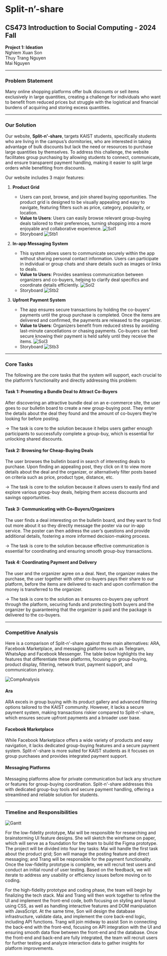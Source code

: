 # Split-n’-share
## CS473 Introduction to Social Computing - 2024 Fall  
**Project 1: Ideation**  
Nghiem Xuan Son  
Thuy Trang Nguyen  
Mai Nguyen  

---

### Problem Statement  
Many online shopping platforms offer bulk discounts or sell items exclusively in large quantities, creating a challenge for individuals who want to benefit from reduced prices but struggle with the logistical and financial burdens of acquiring and storing excess quantities.

---

### Our Solution
Our website, **Split-n'-share**, targets KAIST students, specifically students who are living in the campus’s dormitories, who are interested in taking advantage of bulk discounts but lack the need or resources to purchase large quantities by themselves. To address this challenge, the website facilitates group purchasing by allowing students to connect, communicate, and ensure transparent payment handling, making it easier to split large orders while benefiting from discounts.

Our website includes 3 major features:

1. **Product Grid**
    - Users can post, browse, and join shared buying opportunities. The product grid is designed to be visually appealing and easy to navigate, featuring filters such as price, category, popularity, or location.   
    - **Value to Users**: Users can easily browse relevant group-buying deals tailored to their preferences, turning shopping into a more enjoyable and collaborative experience.
![Sol1](./images/sol1-sketch.jpg)
    - Storyboard
![Stb1](./images/stb1.png)

2. **In-app Messaging System**
    - This system allows users to communicate securely within the app without sharing personal contact information. Users can participate in individual or group chats and share details such as images or links to deals.
    - **Value to Users**: Provides seamless communication between organizers and co-buyers, helping to clarify deal specifics and coordinate details efficiently.
![Sol2](./images/sol2-sketch.jpg)
    - Storyboard
![Stb2](./images/stb2.png)

3. **Upfront Payment System**
    - The app ensures secure transactions by holding the co-buyers’ payments until the group purchase is completed. Once the items are delivered and confirmed, the payments are released to the organizer.
    - **Value to Users**: Organizers benefit from reduced stress by avoiding last-minute cancellations or chasing payments. Co-buyers can feel secure knowing their payment is held safely until they receive the items.
![Sol3](images/sol3_sketch.jpg)
    - Storyboard
![Stb3](./images/stb3.png)

---

### Core Tasks

The following are the core tasks that the system will support, each crucial to the platform’s functionality and directly addressing this problem:

#### Task 1: Promoting a Bundle Deal to Attract Co-Buyers

After discovering an attractive bundle deal on an e-commerce site, the user goes to our bulletin board to create a new group-buying post. They enter the details about the deal they found and the amount of co-buyers they’re looking for before posting. 

→ The task is core to the solution because it helps users gather enough participants to successfully complete a group-buy, which is essential for unlocking shared discounts. 


#### Task 2: Browsing for Cheap-Buying Deals 

The user browses the bulletin board in search of interesting deals to purchase. Upon finding an appealing post, they click on it to view more details about the deal and the organizer, or alternatively filter posts based on criteria such as price, product type, distance, etc.

→ The task is core to the solution because it allows users to easily find and explore various group-buy deals, helping them access discounts and savings opportunities. 

#### Task 3: Communicating with Co-Buyers/Organizers

The user finds a deal interesting on the bulletin board, and they want to find out more about it so they directly message the poster via our in-app service. The poster can then address the user’s questions and provide additional details, fostering a more informed decision-making process.

→ The task is core to the solution because effective communication is essential for coordinating and ensuring smooth group-buy transactions.

#### Task 4: Coordinating Payment and Delivery

The user and the organizer agree on a deal. Next, the organizer makes the purchase, the user together with other co-buyers pays their share to our platform, before the items are delivered to each and upon confirmation the money is transferred to the organizer.

→  The task is core to the solution as it ensures co-buyers pay upfront through the platform, securing funds and protecting both buyers and the organizer by guaranteeing that the organizer is paid and the package is delivered to the co-buyers.

---

### Competitive Analysis

Here is a comparison of Split-n'-share against three main alternatives: ARA, Facebook Marketplace, and messaging platforms such as Telegram, WhatsApp and Facebook Messenger. The table below highlights the key features that differentiate these platforms, focusing on group-buying, product display, filtering, network trust, payment support, and communication privacy.

![CompAnalysis](images/competitive-analysis-chart.png)

#### Ara

ARA excels in group buying with its product gallery and advanced filtering options tailored to the KAIST community. However, it lacks a secure payment system, making transactions riskier compared to Split-n'-share, which ensures secure upfront payments and a broader user base.

#### Facebook Marketplace

While Facebook Marketplace offers a wide variety of products and easy navigation, it lacks dedicated group-buying features and a secure payment system. Split-n'-share is more suited for KAIST students as it focuses on group purchases and provides integrated payment support.

#### Messaging Platforms

Messaging platforms allow for private communication but lack any structure or features for group-buying coordination. Split-n'-share addresses this with dedicated group-buy tools and secure payment handling, offering a streamlined and reliable solution for students.

---

### Timeline and Responsibilities

![Gantt](images/gantt.png)

For the low-fidelity prototype, Mai will be responsible for researching and brainstorming UI feature designs. She will sketch the wireframe on paper, which will serve as a foundation for the team to build the Figma prototype. The project will be divided into four key tasks: Mai will handle the first task about the product grid; Son will manage the posting feature and direct messaging; and Trang will be responsible for the payment functionality. Once the low-fidelity prototype is complete, we will recruit test users and conduct an initial round of user testing. Based on the feedback, we will iterate to address any usability or efficiency issues before moving on to coding.

For the high-fidelity prototype and coding phase, the team will begin by finalizing the tech stack. Mai and Trang will then work together to refine the UI and implement the front-end code, both focusing on styling and layout using CSS, as well as handling interactive features and DOM manipulation with JavaScript. At the same time, Son will design the database infrastructure, validate data, and implement the core back-end logic, including API functions. Trang will join midway to assist Son in connecting the back-end with the front-end, focusing on API integration with the UI and ensuring smooth data flow between the front-end and the database. Once the front-end and back-end are fully integrated, the team will recruit users for further testing and analyze interaction data to gather insights for platform improvements.
